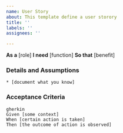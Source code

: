```yaml
---
name: User Story
about: This template define a user storory
title: ''
labels: ''
assignees: ''

---
```


**As a** [role]
**I need** [function]
**So that** [benefit]
### Details and Assumptions
    * [document what you know]
### Acceptance Criteria
    gherkin
    Given [some context]
    When [certain action is taken]
    Then [the outcome of action is observed]
